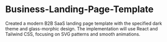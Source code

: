 # Business-Landing-Page-Template
Created a modern B2B SaaS landing page template with the specified dark theme and glass-morphic design. The implementation will use React and Tailwind CSS, focusing on SVG patterns and smooth animations. 
